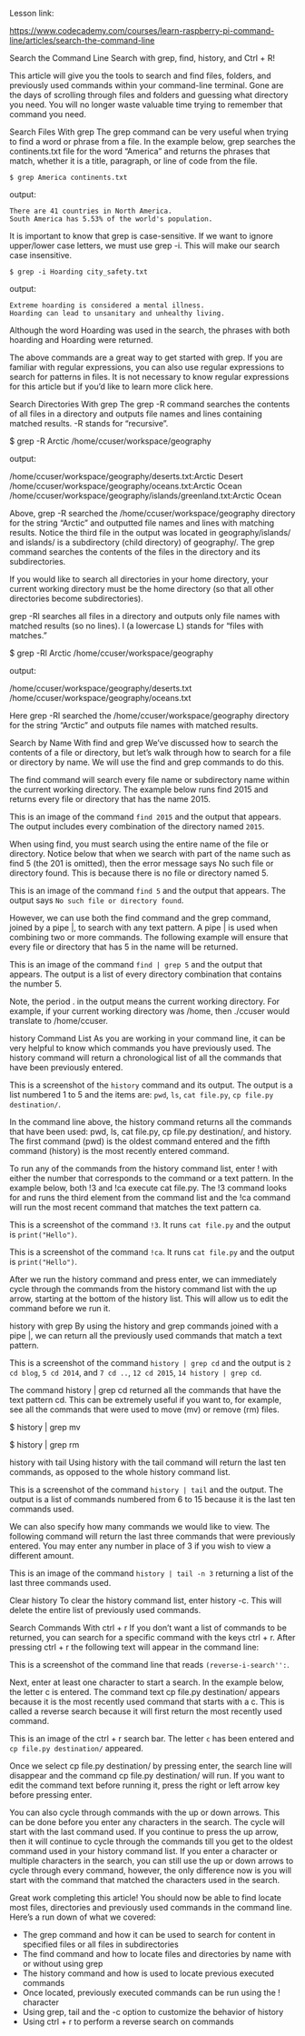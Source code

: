 Lesson link:

https://www.codecademy.com/courses/learn-raspberry-pi-command-line/articles/search-the-command-line


Search the Command Line
Search with grep, find, history, and Ctrl + R!

This article will give you the tools to search and find files, folders, and previously used commands within your command-line terminal. Gone are the days of scrolling through files and folders and guessing what directory you need. You will no longer waste valuable time trying to remember that command you need.

Search Files With grep
The grep command can be very useful when trying to find a word or phrase from a file. In the example below, grep searches the continents.txt file for the word “America” and returns the phrases that match, whether it is a title, paragraph, or line of code from the file.
```
$ grep America continents.txt 
```
output:
```
There are 41 countries in North America.
South America has 5.53% of the world's population.

```
It is important to know that grep is case-sensitive. If we want to ignore upper/lower case letters, we must use grep -i. This will make our search case insensitive.
```
$ grep -i Hoarding city_safety.txt

```

output:
```
Extreme hoarding is considered a mental illness.
Hoarding can lead to unsanitary and unhealthy living.
```
Although the word Hoarding was used in the search, the phrases with both hoarding and Hoarding were returned.

The above commands are a great way to get started with grep. If you are familiar with regular expressions, you can also use regular expressions to search for patterns in files. It is not necessary to know regular expressions for this article but if you’d like to learn more click here.



Search Directories With grep
The grep -R command searches the contents of all files in a directory and outputs file names and lines containing matched results. -R stands for “recursive”.

$ grep -R Arctic /home/ccuser/workspace/geography

output:

/home/ccuser/workspace/geography/deserts.txt:Arctic Desert
/home/ccuser/workspace/geography/oceans.txt:Arctic Ocean
/home/ccuser/workspace/geography/islands/greenland.txt:Arctic Ocean

Above, grep -R searched the /home/ccuser/workspace/geography directory for the string “Arctic” and outputted file names and lines with matching results. Notice the third file in the output was located in geography/islands/ and islands/ is a subdirectory (child directory) of geography/. The grep command searches the contents of the files in the directory and its subdirectories.

If you would like to search all directories in your home directory, your current working directory must be the home directory (so that all other directories become subdirectories).

grep -Rl searches all files in a directory and outputs only file names with matched results (so no lines). l (a lowercase L) stands for “files with matches.”

$ grep -Rl Arctic /home/ccuser/workspace/geography

output:

/home/ccuser/workspace/geography/deserts.txt
/home/ccuser/workspace/geography/oceans.txt

Here grep -Rl searched the /home/ccuser/workspace/geography directory for the string “Arctic” and outputs file names with matched results.

Search by Name With find and grep
We’ve discussed how to search the contents of a file or directory, but let’s walk through how to search for a file or directory by name. We will use the find and grep commands to do this.

The find command will search every file name or subdirectory name within the current working directory. The example below runs find 2015 and returns every file or directory that has the name 2015.

This is an image of the command `find 2015` and the output that appears. The output includes every combination of the directory named `2015`.

When using find, you must search using the entire name of the file or directory. Notice below that when we search with part of the name such as find 5 (the 201 is omitted), then the error message says No such file or directory found. This is because there is no file or directory named 5.

This is an image of the command `find 5` and the output that appears. The output says `No such file or directory found`.

However, we can use both the find command and the grep command, joined by a pipe |, to search with any text pattern. A pipe | is used when combining two or more commands. The following example will ensure that every file or directory that has 5 in the name will be returned.

This is an image of the command `find | grep 5` and the output that appears. The output is a list of every directory combination that contains the number 5.

Note, the period . in the output means the current working directory. For example, if your current working directory was /home, then ./ccuser would translate to /home/ccuser.

history Command List
As you are working in your command line, it can be very helpful to know which commands you have previously used. The history command will return a chronological list of all the commands that have been previously entered.

This is a screenshot of the `history` command and its output. The output is a list numbered 1 to 5 and the items are: `pwd`, `ls`, `cat file.py`, `cp file.py destination/`.

In the command line above, the history command returns all the commands that have been used: pwd, ls, cat file.py, cp file.py destination/, and history. The first command (pwd) is the oldest command entered and the fifth command (history) is the most recently entered command.

To run any of the commands from the history command list, enter ! with either the number that corresponds to the command or a text pattern. In the example below, both !3 and !ca execute cat file.py. The !3 command looks for and runs the third element from the command list and the !ca command will run the most recent command that matches the text pattern ca.

This is a screenshot of the command `!3`. It runs `cat file.py` and the output is `print("Hello")`.

This is a screenshot of the command `!ca`. It runs `cat file.py` and the output is `print("Hello")`.

After we run the history command and press enter, we can immediately cycle through the commands from the history command list with the up arrow, starting at the bottom of the history list. This will allow us to edit the command before we run it.

history with grep
By using the history and grep commands joined with a pipe |, we can return all the previously used commands that match a text pattern.

This is a screenshot of the command `history | grep cd` and the output is `2 cd blog`, `5 cd 2014`, and `7 cd ..`, `12 cd 2015`, `14 history | grep cd`.

The command history | grep cd returned all the commands that have the text pattern cd. This can be extremely useful if you want to, for example, see all the commands that were used to move (mv) or remove (rm) files.

$ history | grep mv

$ history | grep rm

history with tail
Using history with the tail command will return the last ten commands, as opposed to the whole history command list.

This is a screenshot of the command `history | tail` and the output. The output is a list of commands numbered from 6 to 15 because it is the last ten commands used.

We can also specify how many commands we would like to view. The following command will return the last three commands that were previously entered. You may enter any number in place of 3 if you wish to view a different amount.

This is an image of the command `history | tail -n 3` returning a list of the last three commands used.

Clear history
To clear the history command list, enter history -c. This will delete the entire list of previously used commands.

Search Commands With ctrl + r
If you don’t want a list of commands to be returned, you can search for a specific command with the keys ctrl + r. After pressing ctrl + r the following text will appear in the command line:

This is a screenshot of the command line that reads `(reverse-i-search'':`.

Next, enter at least one character to start a search. In the example below, the letter c is entered. The command text cp file.py destination/ appears because it is the most recently used command that starts with a c. This is called a reverse search because it will first return the most recently used command.

This is an image of the ctrl + r search bar. The letter `c` has been entered and `cp file.py destination/` appeared.

Once we select cp file.py destination/ by pressing enter, the search line will disappear and the command cp file.py destination/ will run. If you want to edit the command text before running it, press the right or left arrow key before pressing enter.

You can also cycle through commands with the up or down arrows. This can be done before you enter any characters in the search. The cycle will start with the last command used. If you continue to press the up arrow, then it will continue to cycle through the commands till you get to the oldest command used in your history command list. If you enter a character or multiple characters in the search, you can still use the up or down arrows to cycle through every command, however, the only difference now is you will start with the command that matched the characters used in the search.

Great work completing this article! You should now be able to find locate most files, directories and previously used commands in the command line. Here’s a run down of what we covered:

- The grep command and how it can be used to search for content in specified files or all files in subdirectories
- The find command and how to locate files and directories by name with or without using grep
- The history command and how is used to locate previous executed commands
- Once located, previously executed commands can be run using the ! character
- Using grep, tail and the -c option to customize the behavior of history
- Using ctrl + r to perform a reverse search on commands
